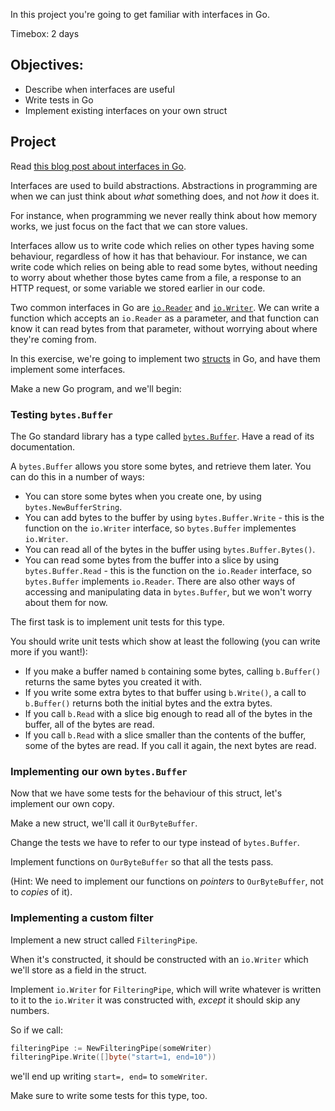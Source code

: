<!--forhugo
+++
title="Interfaces"
+++
forhugo-->

In this project you're going to get familiar with interfaces in Go.

Timebox: 2 days

## Objectives:

- Describe when interfaces are useful
- Write tests in Go
- Implement existing interfaces on your own struct

## Project

Read [this blog post about interfaces in Go](https://www.alexedwards.net/blog/interfaces-explained).

Interfaces are used to build abstractions. Abstractions in programming are when we can just think about _what_ something does, and not _how_ it does it.

For instance, when programming we never really think about how memory works, we just focus on the fact that we can store values.

Interfaces allow us to write code which relies on other types having some behaviour, regardless of how it has that behaviour. For instance, we can write code which relies on being able to read some bytes, without needing to worry about whether those bytes came from a file, a response to an HTTP request, or some variable we stored earlier in our code.

Two common interfaces in Go are [`io.Reader`](https://pkg.go.dev/io#Reader) and [`io.Writer`](https://pkg.go.dev/io#Writer). We can write a function which accepts an `io.Reader` as a parameter, and that function can know it can read bytes from that parameter, without worrying about where they're coming from.

In this exercise, we're going to implement two [structs](https://go.dev/tour/moretypes/2) in Go, and have them implement some interfaces.

Make a new Go program, and we'll begin:

### Testing `bytes.Buffer`

The Go standard library has a type called [`bytes.Buffer`](https://pkg.go.dev/bytes#Buffer). Have a read of its documentation.

A `bytes.Buffer` allows you store some bytes, and retrieve them later. You can do this in a number of ways:
* You can store some bytes when you create one, by using `bytes.NewBufferString`.
* You can add bytes to the buffer by using `bytes.Buffer.Write` - this is the function on the `io.Writer` interface, so `bytes.Buffer` implementes `io.Writer`.
* You can read all of the bytes in the buffer using `bytes.Buffer.Bytes()`.
* You can read some bytes from the buffer into a slice by using `bytes.Buffer.Read` - this is the function on the `io.Reader` interface, so `bytes.Buffer` implements `io.Reader`.
There are also other ways of accessing and manipulating data in `bytes.Buffer`, but we won't worry about them for now.

The first task is to implement unit tests for this type.

You should write unit tests which show at least the following (you can write more if you want!):
* If you make a buffer named `b` containing some bytes, calling `b.Buffer()` returns the same bytes you created it with.
* If you write some extra bytes to that buffer using `b.Write()`, a call to `b.Buffer()` returns both the initial bytes and the extra bytes.
* If you call `b.Read` with a slice big enough to read all of the bytes in the buffer, all of the bytes are read.
* If you call `b.Read` with a slice smaller than the contents of the buffer, some of the bytes are read. If you call it again, the next bytes are read.

### Implementing our own `bytes.Buffer`

Now that we have some tests for the behaviour of this struct, let's implement our own copy.

Make a new struct, we'll call it `OurByteBuffer`.

Change the tests we have to refer to our type instead of `bytes.Buffer`.

Implement functions on `OurByteBuffer` so that all the tests pass.

(Hint: We need to implement our functions on _pointers_ to `OurByteBuffer`, not to _copies_ of it).

### Implementing a custom filter

Implement a new struct called `FilteringPipe`.

When it's constructed, it should be constructed with an `io.Writer` which we'll store as a field in the struct.

Implement `io.Writer` for `FilteringPipe`, which will write whatever is written to it to the `io.Writer` it was constructed with, _except_ it should skip any numbers.

So if we call:

```go
filteringPipe := NewFilteringPipe(someWriter)
filteringPipe.Write([]byte("start=1, end=10"))
```

we'll end up writing `start=, end=` to `someWriter`.

Make sure to write some tests for this type, too.

